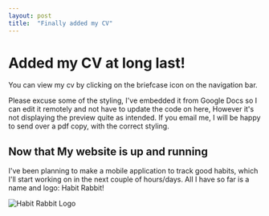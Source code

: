 ```yaml
---
layout: post
title:  "Finally added my CV"
---
```


# Added my CV at long last!

You can view my cv by clicking on the briefcase icon on the navigation bar.

Please excuse some of the styling, I've embedded it from Google Docs so I can edit it remotely and not have to update the code on here, 
However it's not displaying the preview quite as intended. 
If you email me, I will be happy to send over a pdf copy, with the correct styling.

## Now that My website is up and running

I've been planning to make a mobile application to track good habits, which I'll start working on in the next couple of hours/days. 
All I have so far is a name and logo: Habit Rabbit!


<img src="{% asset 'habitrabbit.png' @path %}" alt="Habit Rabbit Logo" />